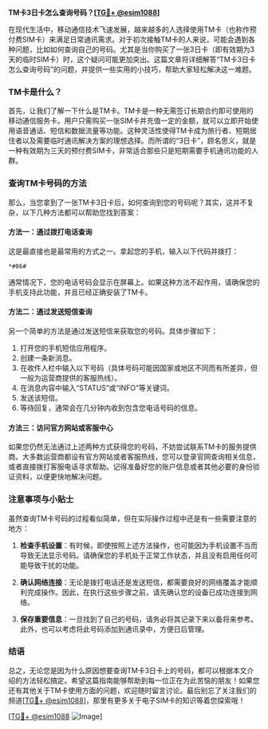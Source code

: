 **TM卡3日卡怎么查询号码？[[TG💪+ @esim1088](https://t.me/s/esim1088)]**

在现代生活中，移动通信技术飞速发展，越来越多的人选择使用TM卡（也称作预付费SIM卡）来满足日常通讯需求。对于初次接触TM卡的人来说，可能会遇到各种问题，比如如何查询自己的号码。尤其是当你购买了一张3日卡（即有效期为3天的临时SIM卡）时，这个疑问可能更加突出。这篇文章将详细解答“TM卡3日卡怎么查询号码”的问题，并提供一些实用的小技巧，帮助大家轻松解决这一难题。

### TM卡是什么？

首先，让我们了解一下什么是TM卡。TM卡是一种无需签订长期合约即可使用的移动通信服务卡。用户只需购买一张SIM卡并充值一定的金额，就可以立即开始使用语音通话、短信和数据流量等功能。这种灵活性使得TM卡成为旅行者、短期居住者以及需要临时通讯解决方案的理想选择。而所谓的“3日卡”，顾名思义，就是一种有效期为三天的预付费SIM卡，非常适合那些只是短期需要手机通讯功能的人群。

### 查询TM卡号码的方法

那么，当您拿到了一张TM卡3日卡后，如何查询到您的号码呢？其实，这并不复杂，以下几种方法都可以帮助您找到答案：

#### 方法一：通过拨打电话查询
这是最直接也是最常用的方式之一。拿起您的手机，输入以下代码并拨打：
```
*#06#
```
通常情况下，您的电话号码会显示在屏幕上。如果这种方法不起作用，请确保您的手机支持此功能，并且已经正确安装了TM卡。

#### 方法二：通过发送短信查询
另一个简单的方法是通过发送短信来获取您的号码。具体步骤如下：
1. 打开您的手机短信应用程序。
2. 创建一条新消息。
3. 在收件人栏中输入以下号码（具体号码可能因国家或地区不同而有所差异，但一般为运营商提供的客服热线）。
4. 在消息内容中输入“STATUS”或“INFO”等关键词。
5. 发送该短信。
6. 等待回复，通常会在几分钟内收到包含您电话号码的信息。

#### 方法三：访问官方网站或客服中心
如果您仍然无法通过上述两种方式获得您的号码，不妨尝试联系TM卡的服务提供商。大多数运营商都设有官方网站或者客服热线，您可以登录官网查询相关信息，或者直接拨打客服电话寻求帮助。记得准备好您的账户信息或者其他必要的身份验证资料，以便更快地解决问题。

### 注意事项与小贴士

虽然查询TM卡号码的过程看似简单，但在实际操作过程中还是有一些需要注意的地方：

1. **检查手机设置**：有时候，即使按照上述方法操作，也可能因为手机设置不当而导致无法显示号码。请确保您的手机处于正常工作状态，并且没有启用任何可能导致干扰的功能。

2. **确认网络连接**：无论是拨打电话还是发送短信，都需要良好的网络覆盖才能顺利完成操作。因此，在执行这些步骤之前，请先确认您的设备已成功连接到网络。

3. **保存重要信息**：一旦找到了自己的号码，请务必将其记录下来以备将来参考。此外，也可以考虑将此号码添加到通讯录中，方便日后管理。

### 结语

总之，无论您是因为什么原因想要查询TM卡3日卡上的号码，都可以根据本文介绍的方法轻松搞定。希望这篇指南能够帮助到每一位正在为此苦恼的朋友！如果您还有其他关于TM卡使用方面的问题，欢迎随时留言讨论。最后别忘了关注我们的频道[[TG💪+ @esim1088](https://t.me/s/esim1088)]，那里有更多关于电子SIM卡的知识等着您探索哦！

[[TG💪+ @esim1088](https://t.me/s/esim1088) ![Image](https://i.postimg.cc/4NQfJmqS/Snipaste-2025-05-13-00-14-12.png)]